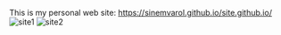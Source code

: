This is my personal web site: https://sinemvarol.github.io/site.github.io/
![site1](https://user-images.githubusercontent.com/90522558/133929996-c36e5e36-0280-4151-a6eb-8bb5947cb6be.jpg)
![site2](https://user-images.githubusercontent.com/90522558/133930066-0bdf5f19-5494-409e-a3bc-863532d4d38e.jpg)

